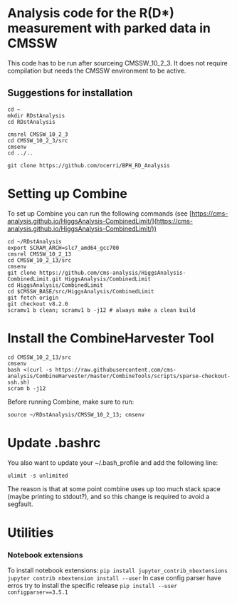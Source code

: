 # Analysis code for the R(D*) measurement with parked data in CMSSW

This code has to be run after sourceing CMSSW_10_2_3. It does not require compilation but needs the CMSSW environment to be active.

## Suggestions for installation

```
cd ~
mkdir RDstAnalysis
cd RDstAnalysis

cmsrel CMSSW_10_2_3
cd CMSSW_10_2_3/src
cmsenv
cd ../..

git clone https://github.com/ocerri/BPH_RD_Analysis
```

# Setting up Combine

To set up Combine you can run the following commands (see [https://cms-analysis.github.io/HiggsAnalysis-CombinedLimit/](https://cms-analysis.github.io/HiggsAnalysis-CombinedLimit/))

```
cd ~/RDstAnalysis
export SCRAM_ARCH=slc7_amd64_gcc700
cmsrel CMSSW_10_2_13
cd CMSSW_10_2_13/src
cmsenv
git clone https://github.com/cms-analysis/HiggsAnalysis-CombinedLimit.git HiggsAnalysis/CombinedLimit
cd HiggsAnalysis/CombinedLimit
cd $CMSSW_BASE/src/HiggsAnalysis/CombinedLimit
git fetch origin
git checkout v8.2.0
scramv1 b clean; scramv1 b -j12 # always make a clean build
```

# Install the CombineHarvester Tool

```
cd CMSSW_10_2_13/src
cmsenv
bash <(curl -s https://raw.githubusercontent.com/cms-analysis/CombineHarvester/master/CombineTools/scripts/sparse-checkout-ssh.sh)
scram b -j12
```

Before running Combine, make sure to run:

```
source ~/RDstAnalysis/CMSSW_10_2_13; cmsenv
```

# Update .bashrc

You also want to update your ~/.bash_profile and add the following line:

```
ulimit -s unlimited
```

The reason is that at some point combine uses up too much stack space (maybe
printing to stdout?), and so this change is required to avoid a segfault.

# Utilities

### Notebook extensions

To install notebook extensions:
``pip install jupyter_contrib_nbextensions``
``jupyter contrib nbextension install --user``
In case config parser have erros try to install the specific release
``pip install --user configparser==3.5.1``
